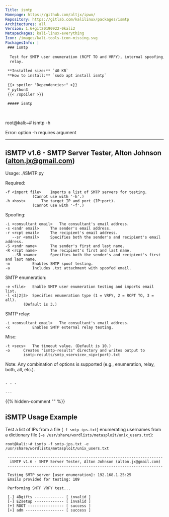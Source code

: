 ```yaml
---
Title: ismtp
Homepage: https://github.com/altjx/ipwn/
Repository: https://gitlab.com/kalilinux/packages/ismtp
Architectures: all
Version: 1.6+git20190922-0kali2
Metapackages: kali-linux-everything 
Icon: /images/kali-tools-icon-missing.svg
PackagesInfo: |
 ### ismtp
 
  Test for SMTP user enumeration (RCPT TO and VRFY), internal spoofing, and
  relay.
 
 **Installed size:** `40 KB`  
 **How to install:** `sudo apt install ismtp`  
 
 {{< spoiler "Dependencies:" >}}
 * python3
 {{< /spoiler >}}
 
 ##### ismtp
 
 
 ```
 root@kali:~# ismtp -h
 
  Error: option -h requires argument
 
  ---------------------------------------------------------------------
   iSMTP v1.6 - SMTP Server Tester, Alton Johnson (alton.jx@gmail.com)
  ---------------------------------------------------------------------
  
  Usage: ./iSMTP.py <OPTIONS>
 
  Required:
 
 	-f <import file>	Imports a list of SMTP servers for testing.
 				(Cannot use with '-h'.)
 	-h <host>		The target IP and port (IP:port).
 				(Cannot use with '-f'.)
 
  Spoofing:
 
 	-i <consultant email>	The consultant's email address.
 	-s <sndr email>		The sender's email address.
 	-r <rcpt email>		The recipient's email address.
 	   --sr <email>		Specifies both the sender's and recipient's email address.
 	-S <sndr name>		The sender's first and last name.
 	-R <rcpt name>		The recipient's first and last name.
 	   --SR <name>		Specifies both the sender's and recipient's first and last name.
 	-m			Enables SMTP spoof testing.
 	-a			Includes .txt attachment with spoofed email.
 
  SMTP enumeration:
 
 	-e <file>	Enable SMTP user enumeration testing and imports email list.
 	-l <1|2|3>	Specifies enumeration type (1 = VRFY, 2 = RCPT TO, 3 = all).
 			(Default is 3.)
 
  SMTP relay:
 
 	-i <consultant email>	The consultant's email address.
 	-x			Enables SMTP external relay testing.
 
  Misc:
 
 	-t <secs>	The timeout value. (Default is 10.)
 	-o		Creates "ismtp-results" directory and writes output to
 			ismtp-results/smtp_<service>_<ip>(port).txt
 
  Note: Any combination of options is supported (e.g., enumeration, relay, both, all, etc.).
 
 ```
 
 - - -
 
---
```

{{% hidden-comment "<!--Do not edit anything above this line-->" %}}

## iSMTP Usage Example

Test a list of IPs from a file (`-f smtp-ips.txt`) enumerating usernames from a dictionary file (`-e /usr/share/wordlists/metasploit/unix_users.txt`):

```
root@kali:~# ismtp -f smtp-ips.txt -e /usr/share/wordlists/metasploit/unix_users.txt

 ---------------------------------------------------------------------
  iSMTP v1.6 - SMTP Server Tester, Alton Johnson (alton.jx@gmail.com)
 ---------------------------------------------------------------------

 Testing SMTP server [user enumeration]: 192.168.1.25:25
 Emails provided for testing: 109

 Performing SMTP VRFY test...

 [-] 4Dgifts ------------- [ invalid ]
 [-] EZsetup ------------- [ invalid ]
 [+] ROOT ---------------- [ success ]
 [+] adm ----------------- [ success ]
```
